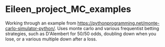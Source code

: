 # Eileen_project_MC_examples

Working through an example from https://pythonprogramming.net/monte-carlo-simulator-python/. Uses monte carlo and various 
frequentist betting strategies, such as D'Alembert for 50/50 odds, doubling down when you lose, or a various multiple down 
after a loss.
